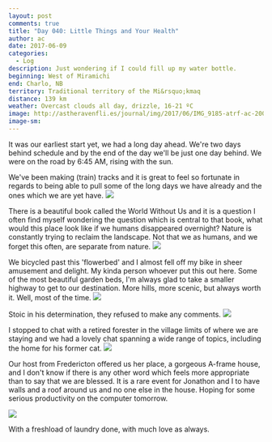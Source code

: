 ```yaml
---
layout: post
comments: true
title: "Day 040: Little Things and Your Health"
author: ac
date: 2017-06-09
categories:
  - Log
description: Just wondering if I could fill up my water bottle.
beginning: West of Miramichi
end: Charlo, NB
territory: Traditional territory of the Mi&rsquo;kmaq 
distance: 139 km
weather: Overcast clouds all day, drizzle, 16-21 ºC 
image: http://astheravenfli.es/journal/img/2017/06/IMG_9185-atrf-ac-2000-web.jpg
image-sm:
---
```


It was our earliest start yet, we had a long day ahead. We're two days behind schedule and by the end of the day we'll be just one day behind. We were on the road by 6:45 AM, rising with the sun.

We've been making (train) tracks and it is great to feel so fortunate in regards to being able to pull some of the long days we have already and the ones which we are yet have.
<img src="http://astheravenfli.es/journal/img/2017/06/IMG_9186-atrf-ac-2000-web.jpg">

There is a beautiful book called the World Without Us and it is a question I often find myself wondering the question which is central to that book, what would this place look like if we humans disappeared overnight? Nature is constantly trying to reclaim the landscape. Not that we as humans, and we forget this often, are separate from nature. 
<img src="http://astheravenfli.es/journal/img/2017/06/IMG_9190-atrf-ac-2000-web.jpg">

We bicycled past this 'flowerbed' and I almost fell off my bike in sheer amusement and delight. My kinda person whoever put this out here. Some of the most beautiful garden beds, I'm always glad to take a smaller highway to get to our destination. More hills, more scenic, but always worth it. Well, most of the time. 
<img src="http://astheravenfli.es/journal/img/2017/06/IMG_9191-atrf-ac-2000-web.jpg">

Stoic in his determination, they refused to make any comments.
<img src="http://astheravenfli.es/journal/img/2017/06/IMG_9194-atrf-ac-2000-web.jpg">

I stopped to chat with a retired forester in the village limits of where we are staying and we had a lovely chat spanning a wide range of topics, including the home for his former cat.
<img src="http://astheravenfli.es/journal/img/2017/06/IMG_9197-atrf-ac-2000-web.jpg">

Our host from Fredericton offered us her place, a gorgeous A-frame house, and I don't know if there is any other word which feels more appropriate than to say that we are blessed. It is a rare event for Jonathon and I to have walls and a roof around us and no one else in the house. Hoping for some serious productivity on the computer tomorrow.

<img src="http://astheravenfli.es/journal/img/2017/06/IMG_9215-atrf-ac-2000-web.jpg">

With a freshload of laundry done, with much love as always.